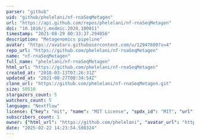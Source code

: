 ```yaml
---
parser: "github"
uid: "github/phelelani/nf-rnaSeqMetagen"
url: "https://api.github.com/repos/phelelani/nf-rnaSeqMetagen"
doi: "10.1016/j.medmic.2020.100011"
timestamp: "2021-08-29 00:33:37.294056"
description: "Metagenomics pipeline"
avatar: "https://avatars.githubusercontent.com/u/12947600?v=4"
repo_url: "https://github.com/phelelani/nf-rnaSeqMetagen"
name: "nf-rnaSeqMetagen"
full_name: "phelelani/nf-rnaSeqMetagen"
html_url: "https://github.com/phelelani/nf-rnaSeqMetagen"
created_at: "2018-03-13T07:26:31Z"
updated_at: "2021-08-27T08:34:54Z"
clone_url: "https://github.com/phelelani/nf-rnaSeqMetagen.git"
size: 50510
stargazers_count: 5
watchers_count: 5
language: "Nextflow"
license: {"key": "mit", "name": "MIT License", "spdx_id": "MIT", "url": "https://api.github.com/licenses/mit", "node_id": "MDc6TGljZW5zZTEz"}
subscribers_count: 1
owner: {"html_url": "https://github.com/phelelani", "avatar_url": "https://avatars.githubusercontent.com/u/12947600?v=4", "login": "phelelani", "type": "User"}
date: "2025-02-22 14:23:54.508324"
---
```

